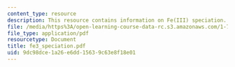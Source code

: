 ```yaml
---
content_type: resource
description: This resource contains information on Fe(III) speciation.
file: /media/https%3A/open-learning-course-data-rc.s3.amazonaws.com/1-76-aquatic-chemistry-fall-2005/9dc98dce1a26e6dd15639c63e8f18e01_fe3_speciation.pdf
file_type: application/pdf
resourcetype: Document
title: fe3_speciation.pdf
uid: 9dc98dce-1a26-e6dd-1563-9c63e8f18e01
---
```

